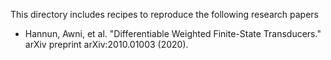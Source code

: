 This directory includes recipes to reproduce the following research papers 

- Hannun, Awni, et al. "Differentiable Weighted Finite-State Transducers." arXiv preprint arXiv:2010.01003 (2020).

